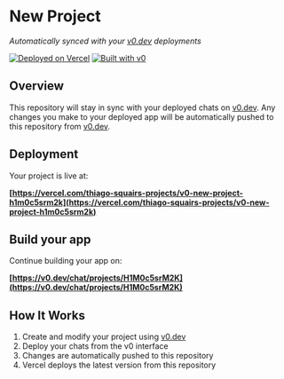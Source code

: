 # New Project

*Automatically synced with your [v0.dev](https://v0.dev) deployments*

[![Deployed on Vercel](https://img.shields.io/badge/Deployed%20on-Vercel-black?style=for-the-badge&logo=vercel)](https://vercel.com/thiago-squairs-projects/v0-new-project-h1m0c5srm2k)
[![Built with v0](https://img.shields.io/badge/Built%20with-v0.dev-black?style=for-the-badge)](https://v0.dev/chat/projects/H1M0c5srM2K)

## Overview

This repository will stay in sync with your deployed chats on [v0.dev](https://v0.dev).
Any changes you make to your deployed app will be automatically pushed to this repository from [v0.dev](https://v0.dev).

## Deployment

Your project is live at:

**[https://vercel.com/thiago-squairs-projects/v0-new-project-h1m0c5srm2k](https://vercel.com/thiago-squairs-projects/v0-new-project-h1m0c5srm2k)**

## Build your app

Continue building your app on:

**[https://v0.dev/chat/projects/H1M0c5srM2K](https://v0.dev/chat/projects/H1M0c5srM2K)**

## How It Works

1. Create and modify your project using [v0.dev](https://v0.dev)
2. Deploy your chats from the v0 interface
3. Changes are automatically pushed to this repository
4. Vercel deploys the latest version from this repository